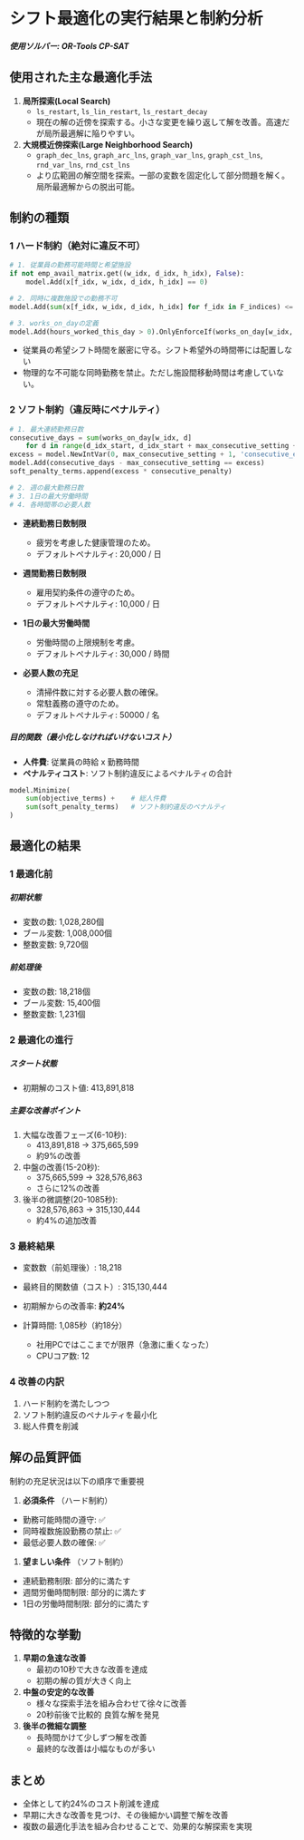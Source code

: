 # シフト最適化の実行結果と制約分析

##### 使用ソルバー: OR-Tools CP-SAT

## 使用された主な最適化手法

1. **局所探索(Local Search)**
   * `ls_restart`, `ls_lin_restart`, `ls_restart_decay`
   * 現在の解の近傍を探索する。小さな変更を繰り返して解を改善。高速だが局所最適解に陥りやすい。
2. **大規模近傍探索(Large Neighborhood Search)**
   * `graph_dec_lns`, `graph_arc_lns`, `graph_var_lns`, `graph_cst_lns`, `rnd_var_lns`, `rnd_cst_lns`
   * より広範囲の解空間を探索。一部の変数を固定化して部分問題を解く。局所最適解からの脱出可能。

## 制約の種類

### 1 ハード制約（絶対に違反不可）

```python
# 1. 従業員の勤務可能時間と希望施設
if not emp_avail_matrix.get((w_idx, d_idx, h_idx), False):
    model.Add(x[f_idx, w_idx, d_idx, h_idx] == 0)

# 2. 同時に複数施設での勤務不可
model.Add(sum(x[f_idx, w_idx, d_idx, h_idx] for f_idx in F_indices) <= 1)

# 3. works_on_dayの定義
model.Add(hours_worked_this_day > 0).OnlyEnforceIf(works_on_day[w_idx, d_idx])
```

* 従業員の希望シフト時間を厳密に守る。シフト希望外の時間帯には配置しない
* 物理的な不可能な同時勤務を禁止。ただし施設間移動時間は考慮していない。

### 2 ソフト制約（違反時にペナルティ）

```python
# 1. 最大連続勤務日数
consecutive_days = sum(works_on_day[w_idx, d] 
    for d in range(d_idx_start, d_idx_start + max_consecutive_setting + 1))
excess = model.NewIntVar(0, max_consecutive_setting + 1, 'consecutive_excess')
model.Add(consecutive_days - max_consecutive_setting == excess)
soft_penalty_terms.append(excess * consecutive_penalty)

# 2. 週の最大勤務日数
# 3. 1日の最大労働時間
# 4. 各時間帯の必要人数
```

* **連続勤務日数制限**

  * 疲労を考慮した健康管理のため。
  * デフォルトペナルティ: 20,000 / 日
* **週間勤務日数制限**

  * 雇用契約条件の遵守のため。
  * デフォルトペナルティ: 10,000 / 日
* **1日の最大労働時間**

  * 労働時間の上限規制を考慮。
  * デフォルトペナルティ: 30,000 / 時間
* **必要人数の充足**

  * 清掃件数に対する必要人数の確保。
  * 常駐義務の遵守のため。
  * デフォルトペナルティ: 50000 / 名

##### 目的関数（最小化しなければいけないコスト）

* **人件費**: 従業員の時給 x 勤務時間
* **ペナルティコスト**: ソフト制約違反によるペナルティの合計

```python
model.Minimize(
    sum(objective_terms) +    # 総人件費
    sum(soft_penalty_terms)   # ソフト制約違反のペナルティ
)
```

## 最適化の結果

### 1 最適化前

##### 初期状態

* 変数の数: 1,028,280個
* ブール変数: 1,008,000個
* 整数変数: 9,720個

##### 前処理後

* 変数の数: 18,218個
* ブール変数: 15,400個
* 整数変数: 1,231個

### 2 最適化の進行

##### スタート状態

* 初期解のコスト値: 413,891,818

##### 主要な改善ポイント

1. 大幅な改善フェーズ(6-10秒):
   * 413,891,818 → 375,665,599
   * 約9%の改善
2. 中盤の改善(15-20秒):
   * 375,665,599 → 328,576,863
   * さらに12%の改善
3. 後半の微調整(20-1085秒):
   * 328,576,863 → 315,130,444
   * 約4%の追加改善

### 3 最終結果

* 変数数（前処理後）: 18,218
* 最終目的関数値（コスト）: 315,130,444
* 初期解からの改善率: **約24%**
* 計算時間: 1,085秒（約18分）

  * 社用PCではここまでが限界（急激に重くなった）
  * CPUコア数: 12

### 4 改善の内訳

1. ハード制約を満たしつつ
2. ソフト制約違反のペナルティを最小化
3. 総人件費を削減

## 解の品質評価

制約の充足状況は以下の順序で重要視

1. **必須条件** （ハード制約）

* 勤務可能時間の遵守: ✅
* 同時複数施設勤務の禁止: ✅
* 最低必要人数の確保: ✅

1. **望ましい条件** （ソフト制約）

* 連続勤務制限: 部分的に満たす
* 週間労働時間制限: 部分的に満たす
* 1日の労働時間制限: 部分的に満たす

## 特徴的な挙動

1. **早期の急速な改善**
   * 最初の10秒で大きな改善を達成
   * 初期の解の質が大きく向上
2. **中盤の安定的な改善**
   * 様々な探索手法を組み合わせて徐々に改善
   * 20秒前後で比較的 良質な解を発見
3. **後半の微細な調整**
   * 長時間かけて少しずつ解を改善
   * 最終的な改善は小幅なものが多い

## まとめ

* 全体として約24%のコスト削減を達成
* 早期に大きな改善を見つけ、その後細かい調整で解を改善
* 複数の最適化手法を組み合わせることで、効果的な解探索を実現
